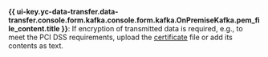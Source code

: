 **{{ ui-key.yc-data-transfer.data-transfer.console.form.kafka.console.form.kafka.OnPremiseKafka.pem_file_content.title }}**: If encryption of transmitted data is required, e.g., to meet the PCI DSS requirements, upload the [certificate](../../../../../managed-kafka/operations/connect/index.md#get-ssl-cert) file or add its contents as text.
